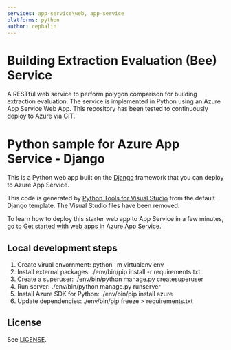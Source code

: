 ```yaml
---
services: app-service\web, app-service
platforms: python
author: cephalin
---
```

# Building Extraction Evaluation (Bee) Service

A RESTful web service to perform polygon comparison for building extraction evaluation. The service is implemented in Python using an Azure App Service Web App. This repository has been tested to continuously deploy to Azure via GIT.

# Python sample for Azure App Service - Django

This is a Python web app built on the [Django](https://www.djangoproject.com/) framework that you can deploy
to Azure App Service.

This code is generated by [Python Tools for Visual Studio](https://www.visualstudio.com/en-us/features/python-vs.aspx)
from the default Django template. The Visual Studio files have been removed.

To learn how to deploy this starter web app to App Service in a few minutes, go to
[Get started with web apps in Azure App Service](https://azure.microsoft.com/en-us/documentation/articles/app-service-web-get-started/).

## Local development steps
1. Create virual envornment: python -m virtualenv env
2. Install external packages: ./env/bin/pip install -r requirements.txt
3. Create a superuser: ./env/bin/python manage.py createsuperuser
4. Run server: ./env/bin/python manage.py runserver
5. Install Azure SDK for Python: ./env/bin/pip install azure
6. Update dependencies: ./env/bin/pip freeze > requirements.txt

## License

See [LICENSE](./LICENSE).
